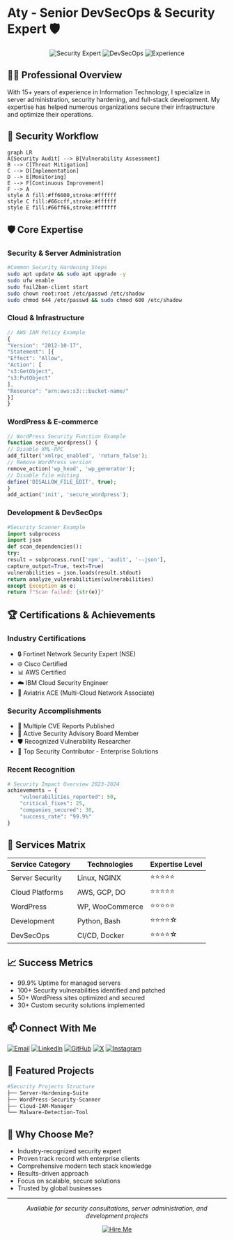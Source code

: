 # Aty - Senior DevSecOps & Security Expert 🛡️

<div align="center">

![Security Expert](https://img.shields.io/badge/Security-Expert-red)
![DevSecOps](https://img.shields.io/badge/DevSecOps-Specialist-blue)
![Experience](https://img.shields.io/badge/Experience-15%2B%20Years-green)

</div>

## 👨‍💻 Professional Overview

With 15+ years of experience in Information Technology, I specialize in server administration, security hardening, and full-stack development. My expertise has helped numerous organizations secure their infrastructure and optimize their operations.

## 🔄 Security Workflow
```mermaid
graph LR
A[Security Audit] --> B[Vulnerability Assessment]
B --> C[Threat Mitigation]
C --> D[Implementation]
D --> E[Monitoring]
E --> F[Continuous Improvement]
F --> A
style A fill:#ff6600,stroke:#ffffff
style C fill:#66ccff,stroke:#ffffff
style E fill:#66ff66,stroke:#ffffff
```

## 🛡️ Core Expertise

### Security & Server Administration

```bash
#Common Security Hardening Steps
sudo apt update && sudo apt upgrade -y
sudo ufw enable
sudo fail2ban-client start
sudo chown root:root /etc/passwd /etc/shadow
sudo chmod 644 /etc/passwd && sudo chmod 600 /etc/shadow
```


### Cloud & Infrastructure
```javascript
// AWS IAM Policy Example
{
"Version": "2012-10-17",
"Statement": [{
"Effect": "Allow",
"Action": [
"s3:GetObject",
"s3:PutObject"
],
"Resource": "arn:aws:s3:::bucket-name/"
}]
}
```

### WordPress & E-commerce

```php
// WordPress Security Function Example
function secure_wordpress() {
// Disable XML-RPC
add_filter('xmlrpc_enabled', 'return_false');
// Remove WordPress version
remove_action('wp_head', 'wp_generator');
// Disable file editing
define('DISALLOW_FILE_EDIT', true);
}
add_action('init', 'secure_wordpress');
```

### Development & DevSecOps

```python
#Security Scanner Example
import subprocess
import json
def scan_dependencies():
try:
result = subprocess.run(['npm', 'audit', '--json'],
capture_output=True, text=True)
vulnerabilities = json.loads(result.stdout)
return analyze_vulnerabilities(vulnerabilities)
except Exception as e:
return f"Scan failed: {str(e)}"
```


## 🏆 Certifications & Achievements

### Industry Certifications
- 🔒 Fortinet Network Security Expert (NSE)
- 🌐 Cisco Certified
- 📊 AWS Certified
- ☁️ IBM Cloud Security Engineer
- 🚀 Aviatrix ACE (Multi-Cloud Network Associate)

### Security Accomplishments
- 🎯 Multiple CVE Reports Published
- 👥 Active Security Advisory Board Member
- 🛡️ Recognized Vulnerability Researcher
- 🏅 Top Security Contributor - Enterprise Solutions

### Recent Recognition
```python
# Security Impact Overview 2023-2024
achievements = {
    "vulnerabilities_reported": 50,
    "critical_fixes": 25,
    "companies_secured": 30,
    "success_rate": "99.9%"
}
```

## 🔧 Services Matrix

| Service Category | Technologies | Expertise Level |
|-----------------|--------------|-----------------|
| Server Security | Linux, NGINX | ⭐⭐⭐⭐⭐ |
| Cloud Platforms | AWS, GCP, DO | ⭐⭐⭐⭐⭐ |
| WordPress       | WP, WooCommerce | ⭐⭐⭐⭐⭐ |
| Development    | Python, Bash | ⭐⭐⭐⭐☆ |
| DevSecOps      | CI/CD, Docker | ⭐⭐⭐⭐☆ |

## 📈 Success Metrics
- 99.9% Uptime for managed servers
- 100+ Security vulnerabilities identified and patched
- 50+ WordPress sites optimized and secured
- 30+ Custom security solutions implemented

## 📫 Connect With Me
[![Email](https://img.shields.io/badge/Email-atyinfosec@gmail.com-red?logo=gmail&logoColor=white)](mailto:atyinfosec@gmail.com)
[![LinkedIn](https://img.shields.io/badge/LinkedIn-@quinji-blue?logo=linkedin&logoColor=white)](https://www.linkedin.com/in/quinji/)
[![GitHub](https://img.shields.io/badge/GitHub-atyinfosec-orange?logo=github&logoColor=white)](https://github.com/atyinfosec)
[![X](https://img.shields.io/badge/X-atyinfosec-blue?logo=x&logoColor=white)](https://x.com/atyinfosec)
[![Instagram](https://img.shields.io/badge/Instagram-atyinfosec-purple?logo=instagram&logoColor=white)](https://instagram.com/atyinfosec)

## 💼 Featured Projects

```bash
#Security Projects Structure
├── Server-Hardening-Suite
├── WordPress-Security-Scanner
├── Cloud-IAM-Manager
└── Malware-Detection-Tool

```


## 🤝 Why Choose Me?
- Industry-recognized security expert
- Proven track record with enterprise clients
- Comprehensive modern tech stack knowledge
- Results-driven approach
- Focus on scalable, secure solutions
- Trusted by global businesses

---

<div align="center">

*Available for security consultations, server administration, and development projects*

[![Hire Me](https://img.shields.io/badge/Hire%20Me-Open%20for%20Projects-success)](mailto:atyinfosec@gmail.com)

</div>
